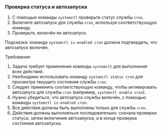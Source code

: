 
### Проверка статуса и автозапуска

1. С помощью команды `systemctl` проверьте статус службы `cron`.
2. Включите автозапуск для службы `cron`, используя соответствующую команду.
3. Проверьте, включён ли автозапуск.

Подсказка: команда `systemctl is-enabled cron` должна подтвердить, что автозапуск включён.

Требования:
1. Задача требует применения команды `systemctl` для выполнения всех действий.
2. Необходимо использовать команду `systemctl status cron` для просмотра текущего состояния службы `cron`.
3. Следует применить соответствующую команду, чтобы активировать автозапуск для службы `cron` (например, `systemctl enable cron`).
4. Нужно убедиться, что автозапуск службы включён, с помощью команды `systemctl is-enabled cron`.
5. Все действия должны быть выполнены только для службы `cron`.
6. Действия должны выполняться последовательно: сначала проверка статуса, затем включение автозапуска, и в конце проверка состояния автозапуска.
